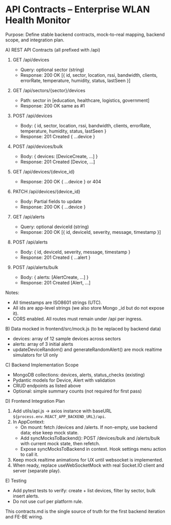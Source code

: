 # API Contracts – Enterprise WLAN Health Monitor

Purpose: Define stable backend contracts, mock-to-real mapping, backend scope, and integration plan.

A) REST API Contracts (all prefixed with /api)
1) GET /api/devices
   - Query: optional sector (string)
   - Response: 200 OK [{ id, sector, location, rssi, bandwidth, clients, errorRate, temperature, humidity, status, lastSeen }]

2) GET /api/sectors/{sector}/devices
   - Path: sector in [education, healthcare, logistics, government]
   - Response: 200 OK same as #1

3) POST /api/devices
   - Body: { id, sector, location, rssi, bandwidth, clients, errorRate, temperature, humidity, status, lastSeen }
   - Response: 201 Created { ...device }

4) POST /api/devices/bulk
   - Body: { devices: [DeviceCreate, ...] }
   - Response: 201 Created [Device, ...]

5) GET /api/devices/{device_id}
   - Response: 200 OK { ...device } or 404

6) PATCH /api/devices/{device_id}
   - Body: Partial fields to update
   - Response: 200 OK { ...device }

7) GET /api/alerts
   - Query: optional deviceId (string)
   - Response: 200 OK [{ id, deviceId, severity, message, timestamp }]

8) POST /api/alerts
   - Body: { id, deviceId, severity, message, timestamp }
   - Response: 201 Created { ...alert }

9) POST /api/alerts/bulk
   - Body: { alerts: [AlertCreate, ...] }
   - Response: 201 Created [Alert, ...]

Notes:
- All timestamps are ISO8601 strings (UTC).
- All ids are app-level strings (we also store Mongo _id but do not expose it).
- CORS enabled. All routes must remain under /api per ingress.

B) Data mocked in frontend/src/mock.js (to be replaced by backend data)
- devices: array of 12 sample devices across sectors
- alerts: array of 3 initial alerts
- updateDeviceRandom() and generateRandomAlert() are mock realtime simulators for UI only

C) Backend Implementation Scope
- MongoDB collections: devices, alerts, status_checks (existing)
- Pydantic models for Device, Alert with validation
- CRUD endpoints as listed above
- Optional: simple summary counts (not required for first pass)

D) Frontend Integration Plan
1) Add utils/api.js → axios instance with baseURL `${process.env.REACT_APP_BACKEND_URL}/api`.
2) In AppContext:
   - On mount: fetch /devices and /alerts. If non-empty, use backend data; else keep mock state.
   - Add syncMocksToBackend(): POST /devices/bulk and /alerts/bulk with current mock state, then refetch.
   - Expose syncMocksToBackend in context. Hook settings menu action to call it.
3) Keep mock realtime animations for UX until websocket is implemented.
4) When ready, replace useWebSocketMock with real Socket.IO client and server (separate play).

E) Testing
- Add pytest tests to verify: create + list devices, filter by sector, bulk insert alerts.
- Do not use curl per platform rule.

This contracts.md is the single source of truth for the first backend iteration and FE-BE wiring.